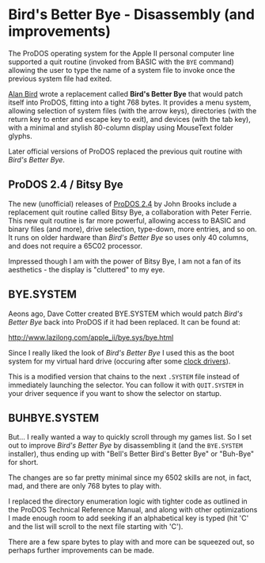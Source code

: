 # Bird's Better Bye - Disassembly (and improvements)

The ProDOS operating system for the Apple II personal computer line
supported a quit routine (invoked from BASIC with the `BYE` command)
allowing the user to type the name of a system file to invoke once
the previous system file had exited.

[Alan Bird](https://alanlbird.wordpress.com/products/) wrote a
replacement called **Bird's Better Bye** that would patch itself into
ProDOS, fitting into a tight 768 bytes. It provides a menu system,
allowing selection of system files (with the arrow keys), directories
(with the return key to enter and escape key to exit), and devices
(with the tab key), with a minimal and stylish 80-column display using
MouseText folder glyphs.

Later official versions of ProDOS replaced the previous quit routine
with _Bird's Better Bye_.

## ProDOS 2.4 / Bitsy Bye

The new (unofficial) releases of
[ProDOS 2.4](http://www.callapple.org/uncategorized/announcing-prodos-2-4-for-all-apple-ii-computers/)
by John Brooks include a replacement quit routine called Bitsy Bye,
a collaboration with Peter Ferrie. This new quit routine is far more
powerful, allowing access to BASIC and binary files (and more), drive
selection, type-down, more entries, and so on. It runs on older
hardware than _Bird's Better Bye_ so uses only 40 columns, and does
not require a 65C02 processor.

Impressed though I am with the power of Bitsy Bye, I am not a fan of
its aesthetics - the display is "cluttered" to my eye.

## BYE.SYSTEM

Aeons ago, Dave Cotter created BYE.SYSTEM which would patch _Bird's
Better Bye_ back into ProDOS if it had been replaced. It can be found
at:

http://www.lazilong.com/apple_ii/bye.sys/bye.html

Since I really liked the look of _Bird's Better Bye_ I used this as
the boot system for my virtual hard drive (occuring after some [clock
drivers](https://github.com/a2stuff/cricket)).

This is a modified version that chains to the next `.SYSTEM` file instead of immediately launching the selector. You can follow it with `QUIT.SYSTEM` in your driver sequence if you want to show the selector on startup.

## BUHBYE.SYSTEM

But... I really wanted a way to quickly scroll through my games list.
So I set out to improve _Bird's Better Bye_ by disassembling it (and
the `BYE.SYSTEM` installer), thus ending up with "Bell's Better Bird's
Better Bye" or "Buh-Bye" for short.

The changes are so far pretty minimal since my 6502 skills are not,
in fact, mad, and there are only 768 bytes to play with.

I replaced the directory enumeration logic with tighter code as
outlined in the ProDOS Technical Reference Manual, and along with
other optimizations I made enough room to add seeking if an
alphabetical key is typed (hit 'C' and the list will scroll to the
next file starting with 'C').

There are a few spare bytes to play with and more can be squeezed
out, so perhaps further improvements can be made.
